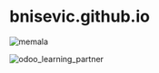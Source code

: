 # bnisevic.github.io

![memala](https://github.com/user-attachments/assets/abef12aa-10fa-4757-a350-9ee5aec7b850)

![odoo_learning_partner](https://github.com/user-attachments/assets/5a76e3d5-0486-4fbb-88ea-7d5b27668dba)
